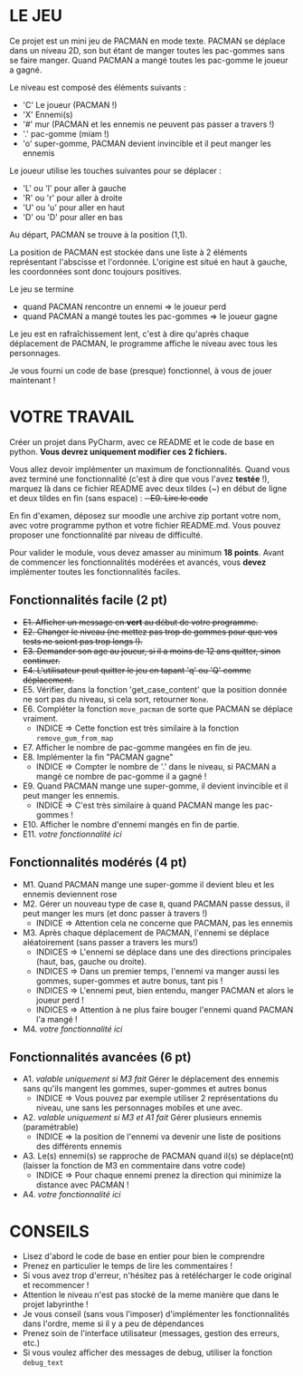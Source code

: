 # LE JEU

Ce projet est un mini jeu de PACMAN en mode texte.
PACMAN se déplace dans un niveau 2D, son but étant de manger toutes les pac-gommes sans se faire manger.
Quand PACMAN a mangé toutes les pac-gomme le joueur a gagné.

Le niveau est composé des éléments suivants :

- 'C' Le joueur (PACMAN !)
- 'X' Ennemi(s)
- '#' mur (PACMAN et les ennemis ne peuvent pas passer a travers !)
- '.' pac-gomme (miam !)
- 'o' super-gomme, PACMAN devient invincible et il peut manger les ennemis

Le joueur utilise les touches suivantes pour se déplacer :

- 'L' ou 'l' pour aller à gauche
- 'R' ou 'r' pour aller à droite
- 'U' ou 'u' pour aller en haut
- 'D' ou 'D' pour aller en bas

Au départ, PACMAN se trouve à la position (1,1).

La position de PACMAN est stockée dans une liste à 2 éléments représentant l'abscisse et l'ordonnée.
L'origine est situé en haut à gauche, les coordonnées sont donc toujours positives.

Le jeu se termine 
 - quand PACMAN rencontre un ennemi => le joueur perd
 - quand PACMAN a mangé toutes les pac-gommes => le joueur gagne

Le jeu est en rafraîchissement lent, c'est à dire qu'après chaque déplacement de PACMAN, le programme affiche
le niveau avec tous les personnages.

Je vous fourni un code de base (presque) fonctionnel, à vous de jouer maintenant !

# VOTRE TRAVAIL

Créer un projet dans PyCharm, avec ce README et le code de base en python.
**Vous devrez uniquement modifier ces 2 fichiers.**

Vous allez devoir implémenter un maximum de fonctionnalités.
Quand vous avez terminé une fonctionnalité (c'est à dire que vous l'avez **testée** !),
marquez là dans ce fichier README avec deux tildes (~) en début de ligne et deux tildes en fin (sans espace) :
~~- E0. Lire le code~~

En fin d'examen, déposez sur moodle une archive zip portant votre nom, avec votre programme python et votre fichier README.md.
Vous pouvez proposer une fonctionnalité par niveau de difficulté.

Pour valider le module, vous devez amasser au minimum **18 points**.
Avant de commencer les fonctionnalités modérées et avancés, vous **devez** implémenter toutes les fonctionnalités faciles.

## Fonctionnalités facile (2 pt)

- ~~E1. Afficher un message en **vert** au début de votre programme.~~
- ~~E2. Changer le niveau (ne mettez pas trop de gommes pour que vos tests ne soient pas trop longs !).~~
- ~~E3. Demander son age au joueur, si il a moins de 12 ans quitter, sinon continuer.~~
- ~~E4. L'utilisateur peut quitter le jeu en tapant 'q' ou 'Q' comme déplacement.~~
- E5. Vérifier, dans la fonction 'get_case_content' que la position donnée ne sort pas du niveau, si cela sort, retourner `None`.
- E6. Compléter la fonction `move_pacman` de sorte que PACMAN se déplace vraiment.
  * INDICE => Cette fonction est très similaire à la fonction  `remove_gum_from_map`
- E7. Afficher le nombre de pac-gomme mangées en fin de jeu.
- E8. Implémenter la fin "PACMAN gagne" 
  * INDICE => Compter le nombre de '.' dans le niveau, si PACMAN a mangé ce nombre de pac-gomme il a gagné !
- E9. Quand PACMAN mange une super-gomme, il devient invincible et il peut manger les ennemis.
  * INDICE => C'est très similaire à quand PACMAN mange les pac-gommes !
- E10. Afficher le nombre d'ennemi mangés en fin de partie.
- E11. _votre fonctionnalité ici_

## Fonctionnalités modérés (4 pt)

- M1. Quand PACMAN mange une super-gomme il devient bleu et les ennemis deviennent rose
- M2. Gérer un nouveau type de case `B`, quand PACMAN passe dessus, il peut manger les murs (et donc passer à travers !)
  * INDICE => Attention cela ne concerne que PACMAN, pas les ennemis
- M3. Après chaque déplacement de PACMAN, l'ennemi se déplace aléatoirement (sans passer a travers les murs!)
  * INDICES => L'ennemi se déplace dans une des directions principales (haut, bas, gauche ou droite).
  * INDICES => Dans un premier temps, l'ennemi va manger aussi les gommes, super-gommes et autre bonus, tant pis !
  * INDICES => L'ennemi peut, bien entendu, manger PACMAN et alors le joueur perd !
  * INDICES => Attention à ne plus faire bouger l'ennemi quand PACMAN l'a mangé !
- M4. _votre fonctionnalité ici_

## Fonctionnalités avancées (6 pt)

- A1. _valable uniquement si M3 fait_ Gérer le déplacement des ennemis sans qu'ils mangent les gommes, super-gommes et autres bonus 
  * INDICE => Vous pouvez par exemple utiliser 2 représentations du niveau, une sans les personnages mobiles et une avec.
- A2. _valable uniquement si M3 et A1 fait_ Gérer plusieurs ennemis (paramétrable)
  * INDICE => la position de l'ennemi va devenir une liste de positions des différents ennemis
- A3. Le(s) ennemi(s) se rapproche de PACMAN quand il(s) se déplace(nt) (laisser la fonction de M3 en commentaire dans votre code)
  * INDICE => Pour chaque ennemi prenez la direction qui minimize la distance avec PACMAN !
- A4. _votre fonctionnalité ici_

# CONSEILS

- Lisez d'abord le code de base en entier pour bien le comprendre
- Prenez en particulier le temps de lire les commentaires !
- Si vous avez trop d'erreur, n'hésitez pas à retélécharger le code original et recommencer !
- Attention le niveau n'est pas stocké de la meme manière que dans le projet labyrinthe !
- Je vous conseil (sans vous l'imposer) d'implémenter les fonctionnalités dans l'ordre, meme si il y a peu de dépendances
- Prenez soin de l'interface utilisateur (messages, gestion des erreurs, etc.)
- Si vous voulez afficher des messages de debug, utiliser la fonction `debug_text`
